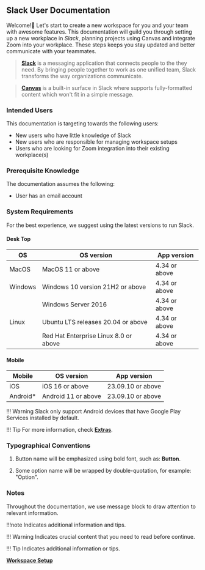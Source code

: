 <br>

## Slack User Documentation

Welcome!👋 Let's start to create a new workspace for you and your team with awesome features. This documentation will guild you through setting up a new workplace in *Slack*, planning projects using Canvas and integrate Zoom into your workplace. These steps keeps you stay updated and better communicate with your teammates.  
> **[Slack](https://slack.com/help/articles/115004071768-What-is-Slack-)** is a messaging application that connects people to the they need. By bringing people together to work as one unified team, Slack transforms the way organizations communicate.  

> **[Canvas](https://slack.com/help/articles/203950418-Use-a-canvas-in-Slack)** is a built-in surface in Slack where supports fully-formatted content which won't fit in a simple message. 


### Intended Users

This documentation is targeting towards the following users:

* New users who have little knowledge of Slack
* New users who are responsible for managing workspace setups
* Users who are looking for Zoom integration into their existing workplace(s)

### Prerequisite Knowledge

The documentation assumes the following:

* User has an email account  

### System Requirements
For the best experience, we suggest using the latest versions to run Slack.  

#### Desk Top
| OS       | OS version                          | App version |
|----------|-------------------------------------|-------------|
| MacOS    | MacOS 11 or above                   | 4.34 or above |
| Windows  | Windows 10 version 21H2 or above   | 4.34 or above |
|          | Windows Server 2016                 | 4.34 or above |
| Linux    | Ubuntu LTS releases 20.04 or above | 4.34 or above |
|          | Red Hat Enterprise Linux 8.0 or above | 4.34 or above |

#### Mobile
| Mobile   | OS version             | App version    |
|----------|------------------------|----------------|
| iOS      | iOS 16 or above       | 23.09.10 or above |
| Android* | Android 11 or above   | 23.09.10 or above |

!!! Warning
    Slack only support Android devices that have Google Play Services installed by default. 

!!! Tip
    For more information, check [**Extras**](https://slack.com/help/articles/115002037526-System-requirements-for-using-Slack).  


### Typographical Conventions 

1. Button name will be emphasized using bold font, such as: **Button**.

2. Some option name will be wrapped by double-quotation, for example: "Option".


### Notes 
Throughout the documentation, we use message block to draw attention to relevant information.  

!!!note
    Indicates additional information and tips.  

!!! Warning
    Indicates crucial content that you need to read before continue. 

!!! Tip
    Indicates additional information or tips. 
<br>

**[Workspace Setup](workspace_setup.md)**
